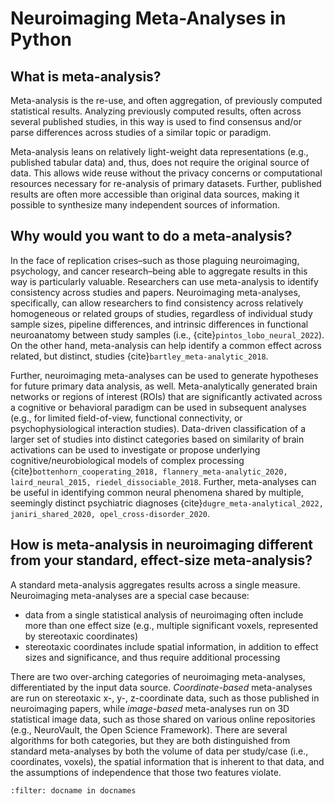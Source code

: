 # Neuroimaging Meta-Analyses in Python

## What is meta-analysis?

Meta-analysis is the re-use, and often aggregation, of previously computed statistical results. Analyzing previously computed results, often across several published studies, in this way is used to find consensus and/or parse differences across studies of a similar topic or paradigm. 

Meta-analysis leans on relatively light-weight data representations (e.g., published tabular data) and, thus, does not require the original source of data. This allows wide reuse without the privacy concerns or computational resources necessary for re-analysis of primary datasets. Further, published results are often more accessible than original data sources, making it possible to synthesize many independent sources of information.


## Why would you want to do a meta-analysis?

In the face of replication crises–such as those plaguing neuroimaging,  psychology, and cancer research–being able to aggregate results in this way is particularly valuable. Researchers can use meta-analysis to identify consistency across studies and papers. Neuroimaging meta-analyses, specifically, can allow researchers to find consistency across relatively homogeneous or related groups of studies, regardless of individual study sample sizes, pipeline differences, and intrinsic differences in functional neuroanatomy between study samples (i.e., {cite}`pintos_lobo_neural_2022`). On the other hand, meta-analysis can help identify a common effect across related, but distinct, studies {cite}`bartley_meta-analytic_2018`.

Further, neuroimaging meta-analyses can be used to generate hypotheses for future primary data analysis, as well. Meta-analytically generated brain networks or regions of interest (ROIs) that are significantly activated across a cognitive or behavioral paradigm can be used in subsequent analyses (e.g., for limited field-of-view, functional connectivity, or psychophysiological interaction studies). Data-driven classification of a larger set of studies into distinct categories based on similarity of brain activations can be used to investigate or propose underlying cognitive/neurobiological models of complex processing {cite}`bottenhorn_cooperating_2018, flannery_meta-analytic_2020, laird_neural_2015, riedel_dissociable_2018`. Further, meta-analyses can be useful in identifying common neural phenomena shared by multiple, seemingly distinct psychiatric diagnoses {cite}`dugre_meta-analytical_2022, janiri_shared_2020, opel_cross-disorder_2020`.

## How is meta-analysis in neuroimaging different from your standard, effect-size meta-analysis?

A standard meta-analysis aggregates results across a single measure. Neuroimaging meta-analyses are a special case because:
- data from a single statistical analysis of neuroimaging often include more than one effect size (e.g., multiple significant voxels, represented by stereotaxic coordinates)
- stereotaxic coordinates include spatial information, in addition to effect sizes and significance, and thus require additional processing

There are two over-arching categories of neuroimaging meta-analyses, differentiated by the input data source. *Coordinate-based* meta-analyses are run on stereotaxic x-, y-, z-coordinate data, such as those published in neuroimaging papers, while *image-based* meta-analyses run on 3D statistical image data, such as those shared on various online repositories (e.g., NeuroVault, the Open Science Framework). There are several algorithms for both categories, but they are both distinguished from standard meta-analyses by both the volume of data per study/case (i.e., coordinates, voxels), the spatial information that is inherent to that data, and the assumptions of independence that those two features violate.

```{bibliography}
:filter: docname in docnames
```
